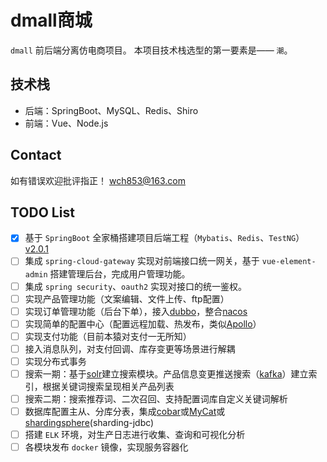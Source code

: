 # dmall商城
`dmall` 前后端分离仿电商项目。
本项目技术栈选型的第一要素是—— `潮`。

## 技术栈
- 后端：SpringBoot、MySQL、Redis、Shiro
- 前端：Vue、Node.js

## Contact
如有错误欢迎批评指正！
wch853@163.com

## TODO List
- [x] 基于 `SpringBoot` 全家桶搭建项目后端工程（`Mybatis`、`Redis`、`TestNG`）[v2.0.1](doc/基于SpringBoot全家桶搭建项目后端工程.md)
- [ ] 集成 `spring-cloud-gateway` 实现对前端接口统一网关，基于 `vue-element-admin` 搭建管理后台，完成用户管理功能。
- [ ] 集成 `spring security`、`oauth2` 实现对接口的统一鉴权。
- [ ] 实现产品管理功能（文案编辑、文件上传、ftp配置）
- [ ] 实现订单管理功能（后台下单），接入[dubbo](https://github.com/apache/incubator-dubbo)，整合[nacos](https://github.com/alibaba/nacos)
- [ ] 实现简单的配置中心（配置远程加载、热发布，类似[Apollo](https://github.com/ctripcorp/apollo)）
- [ ] 实现支付功能（目前本猿对支付一无所知）
- [ ] 接入消息队列，对支付回调、库存变更等场景进行解耦
- [ ] 实现分布式事务
- [ ] 搜索一期：基于[solr](https://github.com/apache/lucene-solr)建立搜索模块。产品信息变更推送搜索（[kafka](https://github.com/apache/kafka)）建立索引，根据关键词搜索呈现相关产品列表
- [ ] 搜索二期：搜索推荐词、二次召回、支持配置词库自定义关键词解析
- [ ] 数据库配置主从、分库分表，集成[cobar](https://github.com/alibaba/cobar)或[MyCat](https://github.com/MyCATApache/Mycat-Server)或[shardingsphere](https://github.com/apache/incubator-shardingsphere)(sharding-jdbc)
- [ ] 搭建 `ELK` 环境，对生产日志进行收集、查询和可视化分析
- [ ] 各模块发布 `docker` 镜像，实现服务容器化